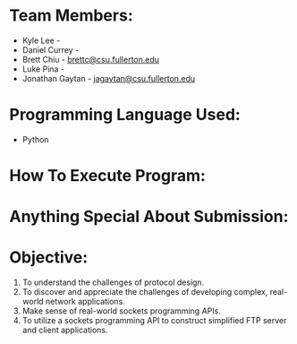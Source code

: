 # Team Members: 
- Kyle Lee -
- Daniel Currey -
- Brett Chiu - brettc@csu.fullerton.edu
- Luke Pina -
- Jonathan Gaytan - jagaytan@csu.fullerton.edu

# Programming Language Used:
- Python

# How To Execute Program:

# Anything Special About Submission:

# Objective: 
1. To understand the challenges of protocol design.
2. To discover and appreciate the challenges of developing complex, real-world network applications.
3. Make sense of real-world sockets programming APIs.
4. To utilize a sockets programming API to construct simplified FTP server and client applications.

